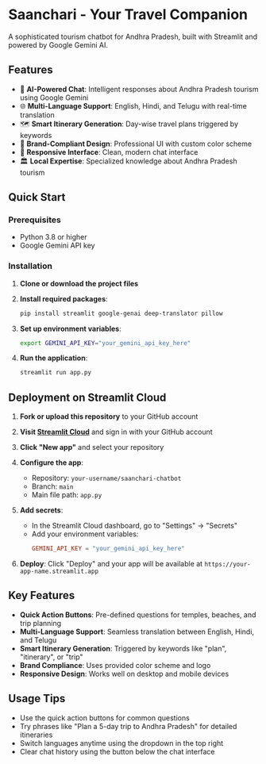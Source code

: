 # Saanchari - Your Travel Companion

A sophisticated tourism chatbot for Andhra Pradesh, built with Streamlit and powered by Google Gemini AI.

## Features

- 🤖 **AI-Powered Chat**: Intelligent responses about Andhra Pradesh tourism using Google Gemini
- 🌐 **Multi-Language Support**: English, Hindi, and Telugu with real-time translation
- 🗺️ **Smart Itinerary Generation**: Day-wise travel plans triggered by keywords
- 🎨 **Brand-Compliant Design**: Professional UI with custom color scheme
- 📱 **Responsive Interface**: Clean, modern chat interface
- 🏛️ **Local Expertise**: Specialized knowledge about Andhra Pradesh tourism

## Quick Start

### Prerequisites

- Python 3.8 or higher
- Google Gemini API key

### Installation

1. **Clone or download the project files**

2. **Install required packages**:
   ```bash
   pip install streamlit google-genai deep-translator pillow
   ```

3. **Set up environment variables**:
   ```bash
   export GEMINI_API_KEY="your_gemini_api_key_here"
   
4. **Run the application**:
   ```bash
   streamlit run app.py
   ```

## Deployment on Streamlit Cloud

1. **Fork or upload this repository** to your GitHub account

2. **Visit [Streamlit Cloud](https://streamlit.io/cloud)** and sign in with your GitHub account

3. **Click "New app"** and select your repository

4. **Configure the app**:
   - Repository: `your-username/saanchari-chatbot`
   - Branch: `main`
   - Main file path: `app.py`

5. **Add secrets**:
   - In the Streamlit Cloud dashboard, go to "Settings" → "Secrets"
   - Add your environment variables:
     ```toml
     GEMINI_API_KEY = "your_gemini_api_key_here"
     ```

6. **Deploy**: Click "Deploy" and your app will be available at `https://your-app-name.streamlit.app`

## Key Features

- **Quick Action Buttons**: Pre-defined questions for temples, beaches, and trip planning
- **Multi-Language Support**: Seamless translation between English, Hindi, and Telugu
- **Smart Itinerary Generation**: Triggered by keywords like "plan", "itinerary", or "trip"
- **Brand Compliance**: Uses provided color scheme and logo
- **Responsive Design**: Works well on desktop and mobile devices

## Usage Tips

- Use the quick action buttons for common questions
- Try phrases like "Plan a 5-day trip to Andhra Pradesh" for detailed itineraries
- Switch languages anytime using the dropdown in the top right
- Clear chat history using the button below the chat interface
